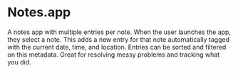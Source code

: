 # Notes.app
A notes app with multiple entries per note. When the user launches the app, they select a note. This adds a new entry for that note automatically tagged with the current date, time, and location. Entries can be sorted and filtered on this metadata. Great for resolving messy problems and tracking what you did.
